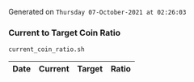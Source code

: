 Generated on `Thursday 07-October-2021 at 02:26:03`

### Current to Target Coin Ratio
`current_coin_ratio.sh`

Date|Current|Target|Ratio
---|---|---|---
